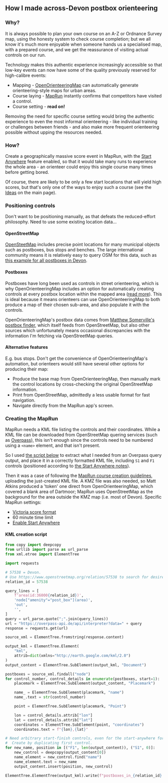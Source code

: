 ## How I made across-Devon postbox orienteering

### Why?

It is always possible to plan your own course on an A-Z or Ordnance Survey 
map, using the honesty system to check course completion; but we all know it's
much more enjoyable when someone hands us a specialised map, with a 
prepared course, and we get the reassurance of visiting actual controls on 
our run.

Technology makes this authentic experience increasingly accessible so that
low-key events can now have some of the quality previously reserved for
high-calibre events:

- Mapping - [OpenOrienteeringMap](https://oomap.co.uk/) can automatically 
generate orienteering-style maps for urban areas.
- Course laying - [MapRun](https://maprunners.weebly.com/) instantly confirms
that competitors have visited a control.
- Course setting - **read on!**

Removing the need for specific course setting would bring the authentic 
experience to even the most informal orienteering - like individual training 
or challenges between friends - and also make more frequent orienteering
possible without upping the resources needed.

### How?

Create a geographically massive score event in MapRun, with the
[Start Anywhere](https://maprunners.weebly.com/start-anywhere.html) feature
enabled, so that it would take many runs to experience the whole area - an 
orienteer could enjoy this single course many times before getting bored.

Of course, there are likely to be only a few start 
locations that will yield high scores, but that's only one of the ways to 
enjoy such a course (see the [Ideas](postbox_o.md#ideas) on the main page).

### Positioning controls

Don't want to be positioning manually, as that defeats the reduced-effort
philosophy. Need to use some existing location data...

#### OpenStreetMap

[OpenSteetMap](https://www.openstreetmap.org/) includes precise point locations 
for many municipal objects 
such as postboxes, bus stops and benches. The large international community 
means it is relatively easy to query OSM for this data, such as
[this example for all postboxes in Devon](https://overpass-turbo.eu/s/1ogb).

#### Postboxes

Postboxes have long been used as controls in street orienteering, which is why
OpenOrienteeringMap includes an option for automatically creating controls 
at every postbox location within the mapped area
([read more](https://blog.oomap.co.uk/2015/01/oom-2-3-automatic-postbox-additions/)).
This is ideal  because it means orienteers can use OpenOrienteeringMap to 
both produce a map of their chosen sub-area, and also populate it with the
controls.

OpenOrienteeringMap's postbox data comes from
[Matthew Somerville's postbox finder](https://postboxes.dracos.co.uk/), 
which itself feeds from OpenStreetMap, but also other sources which 
unfortunately means occasional discrepancies with the information I'm fetching
via OpenStreetMap queries.

#### Alternative features

E.g. bus stops. Don't get the convenience of OpenOrienteeringMap's automation,
but orienteers would still have several other options for producing their map:

* Produce the base map from OpenOrienteeringMap, then manually mark the control
locations by cross-checking the original OpenStreetMap information.
* Print from OpenStreetMap, admittedly a less usable format for fast navigation.
* Navigate directly from the MapRun app's screen.

### Creating the MapRun

MapRun needs a KML file listing the controls and their coordinates. While a KML 
file can be downloaded from OpenStreetMap quering services (such as
[Overpass](https://overpass-turbo.eu/)), this isn't enough since the controls
need to be numbered using a `<name>` element, and that isn't present.

So I used [the script below](#kml-creation-script) to extract what I needed
from an Overpass query output, and place it in a correctly formatted KML file,
including `S1` and `F1` controls (positioned according to 
[the Start Anywhere notes](https://maprunners.weebly.com/start-anywhere.html)).

Then it was a case of following the [MapRun course creation
guidelines](https://maprunners.weebly.com/step-by-step-guide.html), uploading
the just-created KML file. A KMZ file was also needed, so Matt Atkins
produced a 'token' one direct from OpenOrienteeringMap, which covered a blank 
area of Dartmoor; MapRun uses OpenStreetMap as the background for the area 
outside the KMZ map (i.e. most of Devon). Specific MapRun settings:

- [Victoria score format](https://maprunners.weebly.com/scoring-schemes.html)
- 60 minute time limit
- [Enable Start Anywhere](https://maprunners.weebly.com/start-anywhere.html)

#### KML creation script

```python
from copy import deepcopy
from urllib import parse as url_parse
from xml.etree import ElementTree

import requests

# 57538 = Devon.
# Use https://www.openstreetmap.org/relation/57538 to search for desired area.
relation_id = 57538

query_lines = [
    f'area(id:36000{relation_id})',
    'node["amenity"="post_box"](area)',
    'out',
    '',
]
query = url_parse.quote(";".join(query_lines))
url = "https://overpass-api.de/api/interpreter?data=" + query
response = requests.get(url)

source_xml = ElementTree.fromstring(response.content)

output_kml = ElementTree.Element(
    "kml",
    attrib=dict(xmlns="http://earth.google.com/kml/2.0")
)
output_content = ElementTree.SubElement(output_kml, "Document")

postboxes = source_xml.findall("node")
for control_number, control_details in enumerate(postboxes, start=1):
    placemark = ElementTree.SubElement(output_content, "Placemark")

    name_ = ElementTree.SubElement(placemark, "name")
    name_.text = str(control_number)

    point = ElementTree.SubElement(placemark, "Point")

    lon = control_details.attrib["lon"]
    lat = control_details.attrib["lat"]
    coordinates = ElementTree.SubElement(point, "coordinates")
    coordinates.text = f"{lon},{lat}"

# Need arbitrary start-finish controls, even for the start-anywhere format.
#  Create by duplicating first control.
for new_name, position in [("F1", len(output_content)), ("S1", 0)]:
    new_control = deepcopy(output_content[0])
    name_element = new_control.find("name")
    name_element.text = new_name
    output_content.insert(position, new_control)

ElementTree.ElementTree(output_kml).write(f"postboxes_in_{relation_id}.kml")

```
